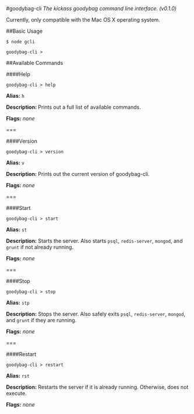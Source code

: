 #goodybag-cli
*The kickass goodybag command line interface. (v0.1.0)*

Currently, only compatible with the Mac OS X operating system.

##Basic Usage

```
$ node gcli

goodybag-cli >
```

##Available Commands

####Help
```
goodybag-cli > help
```

**Alias:** `h`

**Description:** Prints out a full list of available commands.

**Flags:** *none*

===

####Version
```
goodybag-cli > version
```

**Alias:** `v`

**Description:** Prints out the current version of goodybag-cli.

**Flags:** *none*

===

####Start
```
goodybag-cli > start
```

**Alias:** `st`

**Description:** Starts the server. Also starts `psql`, `redis-server`, `mongod`, and `grunt` if not already running.

**Flags:** *none*

===

####Stop
```
goodybag-cli > stop
```

**Alias:** `stp`

**Description:** Stops the server. Also safely exits `psql`, `redis-server`, `mongod`, and `grunt` if they are running.

**Flags:** *none*

===

####Restart
```
goodybag-cli > restart
```

**Alias:** `rst`

**Description:** Restarts the server if it is already running. Otherwise, does not execute.

**Flags:** *none*
